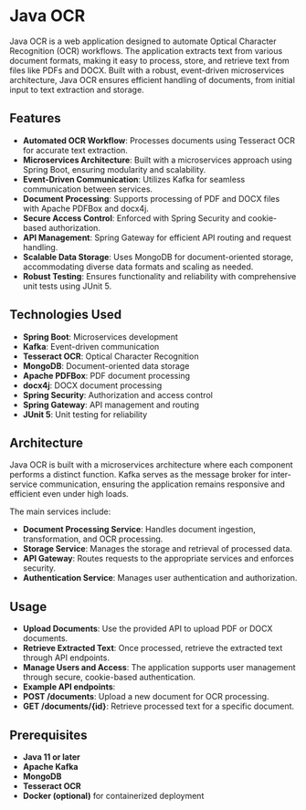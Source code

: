 # Java OCR

Java OCR is a web application designed to automate Optical Character Recognition (OCR) workflows. The application extracts text from various document formats, making it easy to process, store, and retrieve text from files like PDFs and DOCX. Built with a robust, event-driven microservices architecture, Java OCR ensures efficient handling of documents, from initial input to text extraction and storage. 

## Features

- **Automated OCR Workflow**: Processes documents using Tesseract OCR for accurate text extraction.
- **Microservices Architecture**: Built with a microservices approach using Spring Boot, ensuring modularity and scalability.
- **Event-Driven Communication**: Utilizes Kafka for seamless communication between services.
- **Document Processing**: Supports processing of PDF and DOCX files with Apache PDFBox and docx4j.
- **Secure Access Control**: Enforced with Spring Security and cookie-based authorization.
- **API Management**: Spring Gateway for efficient API routing and request handling.
- **Scalable Data Storage**: Uses MongoDB for document-oriented storage, accommodating diverse data formats and scaling as needed.
- **Robust Testing**: Ensures functionality and reliability with comprehensive unit tests using JUnit 5.

## Technologies Used

- **Spring Boot**: Microservices development
- **Kafka**: Event-driven communication
- **Tesseract OCR**: Optical Character Recognition
- **MongoDB**: Document-oriented data storage
- **Apache PDFBox**: PDF document processing
- **docx4j**: DOCX document processing
- **Spring Security**: Authorization and access control
- **Spring Gateway**: API management and routing
- **JUnit 5**: Unit testing for reliability

## Architecture

Java OCR is built with a microservices architecture where each component performs a distinct function. Kafka serves as the message broker for inter-service communication, ensuring the application remains responsive and efficient even under high loads.

The main services include:
- **Document Processing Service**: Handles document ingestion, transformation, and OCR processing.
- **Storage Service**: Manages the storage and retrieval of processed data.
- **API Gateway**: Routes requests to the appropriate services and enforces security.
- **Authentication Service**: Manages user authentication and authorization.
  
## Usage
- **Upload Documents**: Use the provided API to upload PDF or DOCX documents.
- **Retrieve Extracted Text**: Once processed, retrieve the extracted text through API endpoints.
- **Manage Users and Access**: The application supports user management through secure, cookie-based authentication.
- **Example API endpoints**:
- **POST /documents**: Upload a new document for OCR processing.
- **GET /documents/{id}**: Retrieve processed text for a specific document.

## Prerequisites

- **Java 11 or later**
- **Apache Kafka**
- **MongoDB**
- **Tesseract OCR**
- **Docker (optional)** for containerized deployment

